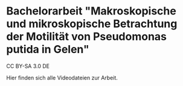 # Bachelorarbeit "Makroskopische und mikroskopische Betrachtung der Motilität von Pseudomonas putida in Gelen"
CC BY-SA 3.0 DE

Hier finden sich alle Videodateien zur Arbeit.

